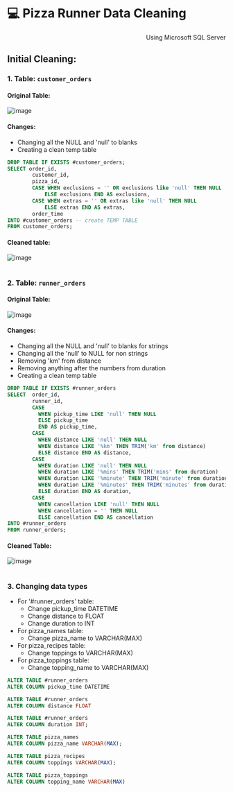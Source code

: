 # 💻 Pizza Runner Data Cleaning

<p align="right"> Using Microsoft SQL Server </p>

## Initial Cleaning:

### 1. Table: `customer_orders`

#### Original Table:
![image](https://user-images.githubusercontent.com/101379141/195287305-bce41c1a-8cab-475e-98c0-f3f64786bd39.png)

#### Changes:
- Changing all the NULL and 'null' to blanks
- Creating a clean temp table 

```sql
DROP TABLE IF EXISTS #customer_orders;
SELECT order_id, 
        customer_id,
        pizza_id, 
        CASE WHEN exclusions = '' OR exclusions like 'null' THEN NULL
            ELSE exclusions END AS exclusions,
        CASE WHEN extras = '' OR extras like 'null' THEN NULL
            ELSE extras END AS extras, 
        order_time
INTO #customer_orders -- create TEMP TABLE
FROM customer_orders;
```
#### Cleaned table:
![image](https://user-images.githubusercontent.com/101379141/195287781-927b309c-14ec-4f64-ae00-e76d34c88be5.png)

#
### 2. Table: `runner_orders`

#### Original Table:
![image](https://user-images.githubusercontent.com/101379141/195288132-fee8e31e-d19e-462b-88ce-f6129982b269.png)

#### Changes:
- Changing all the NULL and 'null' to blanks for strings
- Changing all the 'null' to NULL for non strings
- Removing 'km' from distance
- Removing anything after the numbers from duration
- Creating a clean temp table 

```sql
DROP TABLE IF EXISTS #runner_orders
SELECT  order_id, 
        runner_id,
        CASE 
          WHEN pickup_time LIKE 'null' THEN NULL
          ELSE pickup_time 
          END AS pickup_time,
        CASE 
          WHEN distance LIKE 'null' THEN NULL
          WHEN distance LIKE '%km' THEN TRIM('km' from distance) 
          ELSE distance END AS distance,
        CASE 
          WHEN duration LIKE 'null' THEN NULL 
          WHEN duration LIKE '%mins' THEN TRIM('mins' from duration) 
          WHEN duration LIKE '%minute' THEN TRIM('minute' from duration)        
          WHEN duration LIKE '%minutes' THEN TRIM('minutes' from duration)       
          ELSE duration END AS duration,
        CASE 
          WHEN cancellation LIKE 'null' THEN NULL
          WHEN cancellation = '' THEN NULL
          ELSE cancellation END AS cancellation
INTO #runner_orders
FROM runner_orders;
```
#### Cleaned Table:
![image](https://user-images.githubusercontent.com/101379141/195291586-76484f29-f489-479d-a070-341ffce6783d.png)

# 
### 3. Changing data types
- For '#runner_orders' table:
  - Change pickup_time DATETIME
  - Change distance to FLOAT
  - Change duration to INT
- For pizza_names table:
  - Change pizza_name to VARCHAR(MAX)
- For pizza_recipes table:
  - Change toppings to VARCHAR(MAX)
- For pizza_toppings table:
  - Change topping_name to VARCHAR(MAX)
```sql
ALTER TABLE #runner_orders 
ALTER COLUMN pickup_time DATETIME

ALTER TABLE #runner_orders
ALTER COLUMN distance FLOAT

ALTER TABLE #runner_orders
ALTER COLUMN duration INT;

ALTER TABLE pizza_names
ALTER COLUMN pizza_name VARCHAR(MAX);

ALTER TABLE pizza_recipes
ALTER COLUMN toppings VARCHAR(MAX);

ALTER TABLE pizza_toppings
ALTER COLUMN topping_name VARCHAR(MAX)
```
